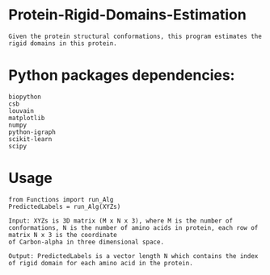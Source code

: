 # Protein-Rigid-Domains-Estimation
    Given the protein structural conformations, this program estimates the rigid domains in this protein.

# Python packages dependencies:
    biopython
    csb
    louvain
    matplotlib
    numpy
    python-igraph
    scikit-learn
    scipy

# Usage

    from Functions import run_Alg
    PredictedLabels = run_Alg(XYZs)

    Input: XYZs is 3D matrix (M x N x 3), where M is the number of conformations, N is the number of amino acids in protein, each row of matrix N x 3 is the coordinate
    of Carbon-alpha in three dimensional space.

    Output: PredictedLabels is a vector length N which contains the index of rigid domain for each amino acid in the protein.